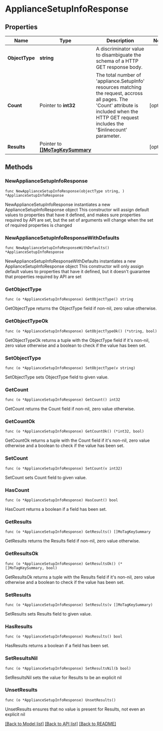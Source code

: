 # ApplianceSetupInfoResponse

## Properties

Name | Type | Description | Notes
------------ | ------------- | ------------- | -------------
**ObjectType** | **string** | A discriminator value to disambiguate the schema of a HTTP GET response body. | 
**Count** | Pointer to **int32** | The total number of &#39;appliance.SetupInfo&#39; resources matching the request, accross all pages. The &#39;Count&#39; attribute is included when the HTTP GET request includes the &#39;$inlinecount&#39; parameter. | [optional] 
**Results** | Pointer to [**[]MoTagKeySummary**](mo.TagKeySummary.md) |  | [optional] 

## Methods

### NewApplianceSetupInfoResponse

`func NewApplianceSetupInfoResponse(objectType string, ) *ApplianceSetupInfoResponse`

NewApplianceSetupInfoResponse instantiates a new ApplianceSetupInfoResponse object
This constructor will assign default values to properties that have it defined,
and makes sure properties required by API are set, but the set of arguments
will change when the set of required properties is changed

### NewApplianceSetupInfoResponseWithDefaults

`func NewApplianceSetupInfoResponseWithDefaults() *ApplianceSetupInfoResponse`

NewApplianceSetupInfoResponseWithDefaults instantiates a new ApplianceSetupInfoResponse object
This constructor will only assign default values to properties that have it defined,
but it doesn't guarantee that properties required by API are set

### GetObjectType

`func (o *ApplianceSetupInfoResponse) GetObjectType() string`

GetObjectType returns the ObjectType field if non-nil, zero value otherwise.

### GetObjectTypeOk

`func (o *ApplianceSetupInfoResponse) GetObjectTypeOk() (*string, bool)`

GetObjectTypeOk returns a tuple with the ObjectType field if it's non-nil, zero value otherwise
and a boolean to check if the value has been set.

### SetObjectType

`func (o *ApplianceSetupInfoResponse) SetObjectType(v string)`

SetObjectType sets ObjectType field to given value.


### GetCount

`func (o *ApplianceSetupInfoResponse) GetCount() int32`

GetCount returns the Count field if non-nil, zero value otherwise.

### GetCountOk

`func (o *ApplianceSetupInfoResponse) GetCountOk() (*int32, bool)`

GetCountOk returns a tuple with the Count field if it's non-nil, zero value otherwise
and a boolean to check if the value has been set.

### SetCount

`func (o *ApplianceSetupInfoResponse) SetCount(v int32)`

SetCount sets Count field to given value.

### HasCount

`func (o *ApplianceSetupInfoResponse) HasCount() bool`

HasCount returns a boolean if a field has been set.

### GetResults

`func (o *ApplianceSetupInfoResponse) GetResults() []MoTagKeySummary`

GetResults returns the Results field if non-nil, zero value otherwise.

### GetResultsOk

`func (o *ApplianceSetupInfoResponse) GetResultsOk() (*[]MoTagKeySummary, bool)`

GetResultsOk returns a tuple with the Results field if it's non-nil, zero value otherwise
and a boolean to check if the value has been set.

### SetResults

`func (o *ApplianceSetupInfoResponse) SetResults(v []MoTagKeySummary)`

SetResults sets Results field to given value.

### HasResults

`func (o *ApplianceSetupInfoResponse) HasResults() bool`

HasResults returns a boolean if a field has been set.

### SetResultsNil

`func (o *ApplianceSetupInfoResponse) SetResultsNil(b bool)`

 SetResultsNil sets the value for Results to be an explicit nil

### UnsetResults
`func (o *ApplianceSetupInfoResponse) UnsetResults()`

UnsetResults ensures that no value is present for Results, not even an explicit nil

[[Back to Model list]](../README.md#documentation-for-models) [[Back to API list]](../README.md#documentation-for-api-endpoints) [[Back to README]](../README.md)


